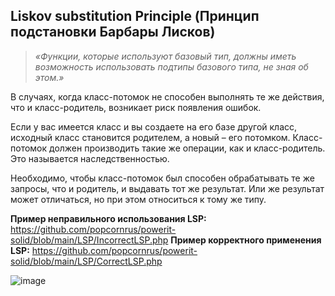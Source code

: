 ## Liskov substitution Principle (Принцип подстановки Барбары Лисков)

> *«Функции, которые используют базовый тип, должны иметь возможность использовать подтипы базового типа, не зная об этом.»*

В случаях, когда класс-потомок не способен выполнять те же действия, что и класс-родитель, возникает риск появления ошибок.

Если у вас имеется класс и вы создаете на его базе другой класс, исходный класс становится родителем, а новый – его потомком. Класс-потомок должен производить такие же операции, как и класс-родитель. Это называется наследственностью.

Необходимо, чтобы класс-потомок был способен обрабатывать те же запросы, что и родитель, и выдавать тот же результат. Или же результат может отличаться, но при этом относиться к тому же типу.

**Пример неправильного использования LSP:**
https://github.com/popcornrus/powerit-solid/blob/main/LSP/IncorrectLSP.php
**Пример корректного применения LSP:**
https://github.com/popcornrus/powerit-solid/blob/main/LSP/CorrectLSP.php

![image](https://user-images.githubusercontent.com/32881606/216320637-a666dd33-e2e0-4afd-ab30-abd5d5b12c82.png)
